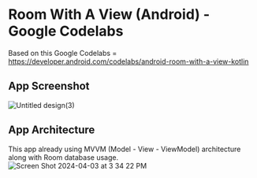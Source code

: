 # Room With A View (Android) - Google Codelabs

Based on this Google Codelabs =<br>
https://developer.android.com/codelabs/android-room-with-a-view-kotlin<br>

## App Screenshot
![Untitled design(3)](https://github.com/PutraGandaD/RoomWithView-GoogleCodeLabs/assets/54593964/303db183-9265-429d-a9a9-705efa024dc4)

## App Architecture
This app already using MVVM (Model - View - ViewModel) architecture along with Room database usage.<br>
![Screen Shot 2024-04-03 at 3 34 22 PM](https://github.com/PutraGandaD/RoomWithView-GoogleCodeLabs/assets/54593964/973fe401-29a2-412f-8fea-a1dc06862f17)
